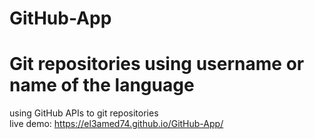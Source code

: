 # GitHub-App
# Git repositories using username or name of the language 
using GitHub APIs to git repositories 
<br> live demo: https://el3amed74.github.io/GitHub-App/
